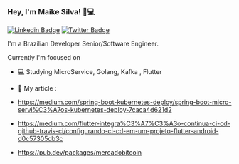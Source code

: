 ### Hey, I'm Maike Silva! 👋💻

[![Linkedin Badge](https://img.shields.io/badge/-LinkedIn-blue?style=flat-square&logo=Linkedin&logoColor=white&link=https://www.linkedin.com/in/cloudson/)](https://www.linkedin.com/in/maike-silva-01b72723/)
[![Twitter Badge](https://img.shields.io/badge/-Twitter-1ca0f1?style=flat-square&labelColor=1ca0f1&logo=twitter&logoColor=white&link=https://twitter.com/filhodanuvem)](https://twitter.com/maikeseixas)

I'm a Brazilian Developer Senior/Software Engineer.

Currently I'm focused on
- 💻 Studying MicroService, Golang, Kafka , Flutter

- 💬 My article :
- https://medium.com/spring-boot-kubernetes-deploy/spring-boot-micro-servi%C3%A7os-kubernetes-deploy-7caca4d621d2
- https://medium.com/flutter-integra%C3%A7%C3%A3o-continua-ci-cd-github-travis-ci/configurando-ci-cd-em-um-projeto-flutter-android-d0c57305db3c
- https://pub.dev/packages/mercadobitcoin
